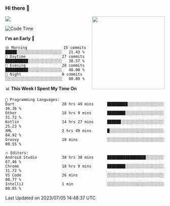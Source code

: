 ### Hi there 👋

![](https://metrics.lecoq.io/itaowu?template=classic&config.timezone=Asia%2FShanghai)
<img align='right' src="https://media.giphy.com/media/M9gbBd9nbDrOTu1Mqx/giphy.gif" width="230">

<!--START_SECTION:waka-->
![Code Time](http://img.shields.io/badge/Code%20Time-203%20hrs%2010%20mins-blue)

**I'm an Early 🐤** 

```text
🌞 Morning                15 commits          █████░░░░░░░░░░░░░░░░░░░░   21.43 % 
🌆 Daytime                27 commits          ██████████░░░░░░░░░░░░░░░   38.57 % 
🌃 Evening                28 commits          ██████████░░░░░░░░░░░░░░░   40.00 % 
🌙 Night                  0 commits           ░░░░░░░░░░░░░░░░░░░░░░░░░   00.00 % 
```


📊 **This Week I Spent My Time On** 

```text
💬 Programming Languages: 
Dart                     20 hrs 49 mins      █████████░░░░░░░░░░░░░░░░   36.36 % 
Other                    18 hrs 9 mins       ████████░░░░░░░░░░░░░░░░░   31.72 % 
Kotlin                   14 hrs 27 mins      ██████░░░░░░░░░░░░░░░░░░░   25.23 % 
XML                      2 hrs 49 mins       █░░░░░░░░░░░░░░░░░░░░░░░░   04.92 % 
Groovy                   18 mins             ░░░░░░░░░░░░░░░░░░░░░░░░░   00.55 % 

🔥 Editors: 
Android Studio           38 hrs 38 mins      █████████████████░░░░░░░░   67.46 % 
Chrome                   18 hrs 9 mins       ████████░░░░░░░░░░░░░░░░░   31.72 % 
VS Code                  26 mins             ░░░░░░░░░░░░░░░░░░░░░░░░░   00.77 % 
IntelliJ                 1 min               ░░░░░░░░░░░░░░░░░░░░░░░░░   00.05 % 
```


 Last Updated on 2023/07/05 14:48:37 UTC
<!--END_SECTION:waka-->

<!--
**itaowu/itaowu** is a ✨ _special_ ✨ repository because its `README.md` (this file) appears on your GitHub profile.

Here are some ideas to get you started:

- 🔭 I’m currently working on ...
- 🌱 I’m currently learning ...
- 👯 I’m looking to collaborate on ...
- 🤔 I’m looking for help with ...
- 💬 Ask me about ...
- 📫 How to reach me: ...
- 😄 Pronouns: ...
- ⚡ Fun fact: ...
-->

